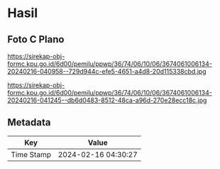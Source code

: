 # Hasil

## Foto C Plano

https://sirekap-obj-formc.kpu.go.id/6d00/pemilu/ppwp/36/74/06/10/06/3674061006134-20240216-040958--729d944c-efe5-4651-a4d8-20d115338cbd.jpg

https://sirekap-obj-formc.kpu.go.id/6d00/pemilu/ppwp/36/74/06/10/06/3674061006134-20240216-041245--db6d0483-8512-48ca-a96d-270e28ecc18c.jpg


## Metadata

| Key        | Value               |
| ---------- | ------------------- |
| Time Stamp | 2024-02-16 04:30:27 |



